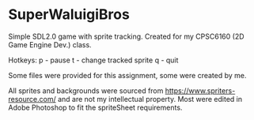 # SuperWaluigiBros
Simple SDL2.0 game with sprite tracking. Created for my CPSC6160 (2D Game Engine Dev.) class.

Hotkeys:
p - pause
t - change tracked sprite
q - quit

Some files were provided for this assignment, some were created by me.

All sprites and backgrounds were sourced from https://www.spriters-resource.com/
and are not my intellectual property. Most were edited in Adobe Photoshop to
fit the spriteSheet requirements.
